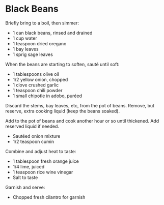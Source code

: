 Black Beans
===========

Briefly bring to a boil, then simmer:

- 1 can black beans, rinsed and drained
- 1 cup water
- 1 teaspoon dried oregano
- 1 bay leaves
- 1 sprig sage leaves

When the beans are starting to soften, sauté until soft:

- 1 tablespoons olive oil
- 1/2 yellow onion, chopped
- 1 clove crushed garlic
- 1 teaspoon chili powder
- 1 small chipotle in adobo, puréed

Discard the stems, bay leaves, etc, from the pot of beans. Remove, but reserve,
extra cooking liquid (keep the beans soaked).

Add to the pot of beans and cook another hour or so until thickened. Add
reserved liquid if needed.

- Sautéed onion mixture
- 1/2 teaspoon cumin

Combine and adjust heat to taste:

- 1 tablespoon fresh orange juice
- 1/4 lime, juiced
- 1 teaspoon rice wine vinegar
- Salt to taste

Garnish and serve:

- Chopped fresh cilantro for garnish
